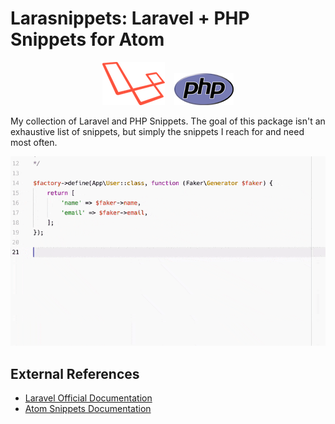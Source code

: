 # Larasnippets: Laravel + PHP Snippets for Atom

<p align="center">
    <img width="100" height="69" src="https://raw.githubusercontent.com/paulredmond/atom-larasnippets/master/assets/laravel-l-slant.png" />
    &nbsp;&nbsp;
    <img width="95" height="51" src="https://raw.githubusercontent.com/paulredmond/atom-larasnippets/master/assets/php-med-trans.png" />
</p>

My collection of Laravel and PHP Snippets. The goal of this package isn't an exhaustive list of snippets, but simply the snippets I reach for and need most often.

<p align="center">
    <img src="https://raw.githubusercontent.com/paulredmond/atom-larasnippets/master/assets/screenshot.gif" alt="The factory snippet in action" />
</p>

## External References

* [Laravel Official Documentation](https://laravel.com/docs)
* [Atom Snippets Documentation](http://flight-manual.atom.io/using-atom/sections/snippets/)
